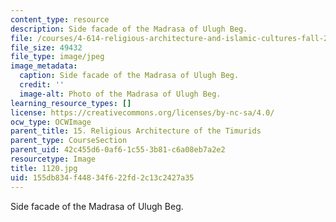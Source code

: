 ```yaml
---
content_type: resource
description: Side facade of the Madrasa of Ulugh Beg.
file: /courses/4-614-religious-architecture-and-islamic-cultures-fall-2002/155db834f44834f622fd2c13c2427a35_1120.jpg
file_size: 49432
file_type: image/jpeg
image_metadata:
  caption: Side facade of the Madrasa of Ulugh Beg.
  credit: ''
  image-alt: Photo of the Madrasa of Ulugh Beg.
learning_resource_types: []
license: https://creativecommons.org/licenses/by-nc-sa/4.0/
ocw_type: OCWImage
parent_title: 15. Religious Architecture of the Timurids
parent_type: CourseSection
parent_uid: 42c455d6-0af6-1c55-3b81-c6a08eb7a2e2
resourcetype: Image
title: 1120.jpg
uid: 155db834-f448-34f6-22fd-2c13c2427a35
---
```

Side facade of the Madrasa of Ulugh Beg.